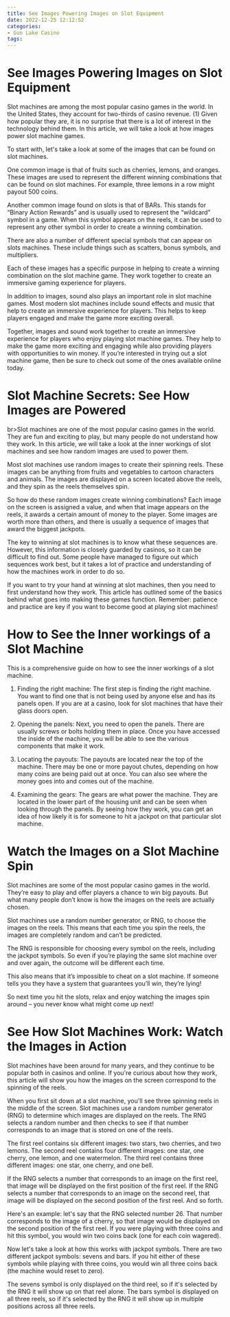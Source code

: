 ```yaml
---
title: See Images Powering Images on Slot Equipment
date: 2022-12-25 12:12:52
categories:
- Gun Lake Casino
tags:
---
```



#  See Images Powering Images on Slot Equipment

Slot machines are among the most popular casino games in the world. In the United States, they account for two-thirds of casino revenue. (1) Given how popular they are, it is no surprise that there is a lot of interest in the technology behind them. In this article, we will take a look at how images power slot machine games.

To start with, let's take a look at some of the images that can be found on slot machines. 

One common image is that of fruits such as cherries, lemons, and oranges. These images are used to represent the different winning combinations that can be found on slot machines. For example, three lemons in a row might payout 500 coins. 

Another common image found on slots is that of BARs. This stands for “Binary Action Rewards” and is usually used to represent the “wildcard” symbol in a game. When this symbol appears on the reels, it can be used to represent any other symbol in order to create a winning combination. 

There are also a number of different special symbols that can appear on slots machines. These include things such as scatters, bonus symbols, and multipliers. 

Each of these images has a specific purpose in helping to create a winning combination on the slot machine game. They work together to create an immersive gaming experience for players. 

In addition to images, sound also plays an important role in slot machine games. Most modern slot machines include sound effects and music that help to create an immersive experience for players. This helps to keep players engaged and make the game more exciting overall. 

Together, images and sound work together to create an immersive experience for players who enjoy playing slot machine games. They help to make the game more exciting and engaging while also providing players with opportunities to win money. If you’re interested in trying out a slot machine game, then be sure to check out some of the ones available online today.

#  Slot Machine Secrets: See How Images are Powered

br>Slot machines are one of the most popular casino games in the world. They are fun and exciting to play, but many people do not understand how they work. In this article, we will take a look at the inner workings of slot machines and see how random images are used to power them.

Most slot machines use random images to create their spinning reels. These images can be anything from fruits and vegetables to cartoon characters and animals. The images are displayed on a screen located above the reels, and they spin as the reels themselves spin.

So how do these random images create winning combinations? Each image on the screen is assigned a value, and when that image appears on the reels, it awards a certain amount of money to the player. Some images are worth more than others, and there is usually a sequence of images that award the biggest jackpots.

The key to winning at slot machines is to know what these sequences are. However, this information is closely guarded by casinos, so it can be difficult to find out. Some people have managed to figure out which sequences work best, but it takes a lot of practice and understanding of how the machines work in order to do so.

If you want to try your hand at winning at slot machines, then you need to first understand how they work. This article has outlined some of the basics behind what goes into making these games function. Remember: patience and practice are key if you want to become good at playing slot machines!

#  How to See the Inner workings of a Slot Machine

This is a comprehensive guide on how to see the inner workings of a slot machine. 

1. Finding the right machine: The first step is finding the right machine. You want to find one that is not being used by anyone else and has its panels open. If you are at a casino, look for slot machines that have their glass doors open.

2. Opening the panels: Next, you need to open the panels. There are usually screws or bolts holding them in place. Once you have accessed the inside of the machine, you will be able to see the various components that make it work.

3. Locating the payouts: The payouts are located near the top of the machine. There may be one or more payout chutes, depending on how many coins are being paid out at once. You can also see where the money goes into and comes out of the machine.

4. Examining the gears: The gears are what power the machine. They are located in the lower part of the housing unit and can be seen when looking through the panels. By seeing how they work, you can get an idea of how likely it is for someone to hit a jackpot on that particular slot machine.

#  Watch the Images on a Slot Machine Spin

Slot machines are some of the most popular casino games in the world. They’re easy to play and offer players a chance to win big payouts. But what many people don’t know is how the images on the reels are actually chosen.

Slot machines use a random number generator, or RNG, to choose the images on the reels. This means that each time you spin the reels, the images are completely random and can’t be predicted.

The RNG is responsible for choosing every symbol on the reels, including the jackpot symbols. So even if you’re playing the same slot machine over and over again, the outcome will be different each time.

This also means that it’s impossible to cheat on a slot machine. If someone tells you they have a system that guarantees you’ll win, they’re lying!

So next time you hit the slots, relax and enjoy watching the images spin around – you never know what might come up next!

#  See How Slot Machines Work: Watch the Images in Action

Slot machines have been around for many years, and they continue to be popular both in casinos and online. If you're curious about how they work, this article will show you how the images on the screen correspond to the spinning of the reels.

When you first sit down at a slot machine, you'll see three spinning reels in the middle of the screen. Slot machines use a random number generator (RNG) to determine which images are displayed on the reels. The RNG selects a random number and then checks to see if that number corresponds to an image that is stored on one of the reels.

The first reel contains six different images: two stars, two cherries, and two lemons. The second reel contains four different images: one star, one cherry, one lemon, and one watermelon. The third reel contains three different images: one star, one cherry, and one bell.

If the RNG selects a number that corresponds to an image on the first reel, that image will be displayed on the first position of the first reel. If the RNG selects a number that corresponds to an image on the second reel, that image will be displayed on the second position of the first reel. And so forth.

Here's an example: let's say that the RNG selected number 26. That number corresponds to the image of a cherry, so that image would be displayed on the second position of the first reel. If you were playing with three coins and hit this symbol, you would win two coins back (one for each coin wagered).

Now let's take a look at how this works with jackpot symbols. There are two different jackpot symbols: sevens and bars. If you hit either of these symbols while playing with three coins, you would win all three coins back (the machine would reset to zero).

The sevens symbol is only displayed on the third reel, so if it's selected by the RNG it will show up on that reel alone. The bars symbol is displayed on all three reels, so if it's selected by the RNG it will show up in multiple positions across all three reels.